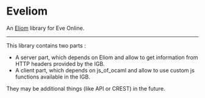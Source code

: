 Eveliom
=======

An [Eliom][eliom] library for Eve Online.

-------------------------------------------------------------------------------

This library contains two parts :
- A server part, which depends on Eliom and allow to get information from HTTP headers provided by the IGB.
- A client part, which depends on js\_of\_ocaml and allow to use custom js functions available in the IGB.

They may be additional things (like API or CREST) in the future.


[eliom]: ocsigen.org "eliom"

 
